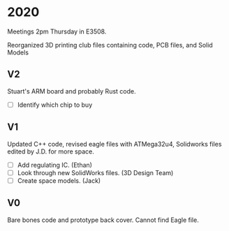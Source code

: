 # 2020
Meetings 2pm Thursday in E3508.

Reorganized 3D printing club files containing code, PCB files, and Solid Models
## V2
Stuart's ARM board and probably Rust code.
- [ ] Identify which chip to buy
## V1
Updated C++ code, revised eagle files with ATMega32u4, Solidworks files edited by J.D. for more space.
- [ ] Add regulating IC. (Ethan)
- [ ] Look through new SolidWorks files. (3D Design Team)
- [ ] Create space models. (Jack)
## V0
Bare bones code and prototype back cover. Cannot find Eagle file. 
